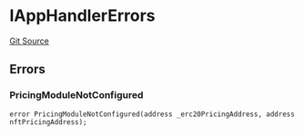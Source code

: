 # IAppHandlerErrors
[Git Source](https://github.com/thrackle-io/tron/blob/ca86a0ac3b5737f1c6c7b1df4820e4363feb10cd/src/common/IErrors.sol)


## Errors
### PricingModuleNotConfigured

```solidity
error PricingModuleNotConfigured(address _erc20PricingAddress, address nftPricingAddress);
```

